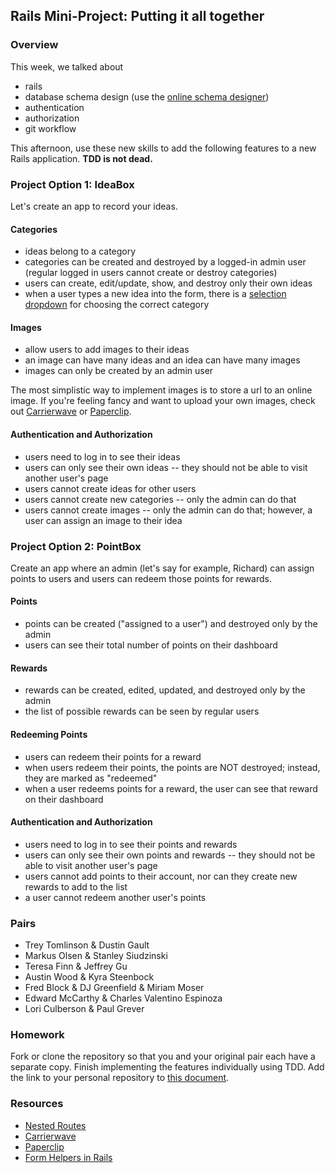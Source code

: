 ## Rails Mini-Project: Putting it all together

### Overview

This week, we talked about

* rails
* database schema design (use the [online schema designer](http://ondras.zarovi.cz/sql/demo/))
* authentication
* authorization
* git workflow

This afternoon, use these new skills to add the following features to a new Rails application. **TDD is not dead.**

### Project Option 1: IdeaBox

Let's create an app to record your ideas. 

#### Categories

* ideas belong to a category
* categories can be created and destroyed by a logged-in admin user (regular logged in users cannot create or destroy categories)
* users can create, edit/update, show, and destroy only their own ideas
* when a user types a new idea into the form, there is a [selection dropdown](http://guides.rubyonrails.org/form_helpers.html#option-tags-from-a-collection-of-arbitrary-objects) for choosing the correct category

#### Images

* allow users to add images to their ideas
* an image can have many ideas and an idea can have many images
* images can only be created by an admin user

The most simplistic way to implement images is to store a url to an online image. If you're feeling fancy and want to upload your own images, check out [Carrierwave](https://github.com/carrierwaveuploader/carrierwave) or [Paperclip](https://github.com/thoughtbot/paperclip). 

#### Authentication and Authorization

* users need to log in to see their ideas
* users can only see their own ideas -- they should not be able to visit another user's page
* users cannot create ideas for other users
* users cannot create new categories -- only the admin can do that
* users cannot create images -- only the admin can do that; however, a user can assign an image to their idea

### Project Option 2: PointBox

Create an app where an admin (let's say for example, Richard) can assign points to users and users can redeem those points for rewards.

#### Points

* points can be created ("assigned to a user") and destroyed only by the admin
* users can see their total number of points on their dashboard

#### Rewards

* rewards can be created, edited, updated, and destroyed only by the admin
* the list of possible rewards can be seen by regular users

#### Redeeming Points

* users can redeem their points for a reward
* when users redeem their points, the points are NOT destroyed; instead, they are marked as "redeemed"
* when a user redeems points for a reward, the user can see that reward on their dashboard

#### Authentication and Authorization

* users need to log in to see their points and rewards
* users can only see their own points and rewards -- they should not be able to visit another user's page
* users cannot add points to their account, nor can they create new rewards to add to the list
* a user cannot redeem another user's points

### Pairs

* Trey Tomlinson & Dustin Gault
* Markus Olsen & Stanley Siudzinski
* Teresa Finn & Jeffrey Gu 
* Austin Wood & Kyra Steenbock
* Fred Block & DJ Greenfield & Miriam Moser
* Edward McCarthy & Charles Valentino Espinoza
* Lori Culberson & Paul Grever

### Homework

Fork or clone the repository so that you and your original pair each have a separate copy. Finish implementing the features individually using TDD. Add the link to your personal repository to [this document](https://github.com/turingschool/ruby-submissions/blob/master/1412/04_rails_mini_project/04_rails_mini_project.yml). 

### Resources

* [Nested Routes](http://guides.rubyonrails.org/routing.html#nested-resources)
* [Carrierwave](https://github.com/carrierwaveuploader/carrierwave)
* [Paperclip](https://github.com/thoughtbot/paperclip)
* [Form Helpers in Rails](http://guides.rubyonrails.org/form_helpers.html)

